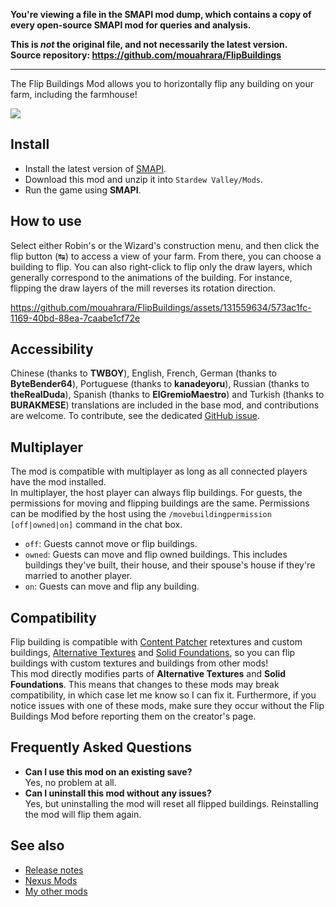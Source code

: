 **You're viewing a file in the SMAPI mod dump, which contains a copy of every open-source SMAPI mod
for queries and analysis.**

**This is _not_ the original file, and not necessarily the latest version.**  
**Source repository: https://github.com/mouahrara/FlipBuildings**

----

The Flip Buildings Mod allows you to horizontally flip any building on your farm, including the farmhouse!

![](https://raw.githubusercontent.com/wiki/mouahrara/FlipBuildings/images/main.jpg)

## Install
- Install the latest version of [SMAPI](https://smapi.io).
- Download this mod and unzip it into `Stardew Valley/Mods`.
- Run the game using **SMAPI**.

## How to use
Select either Robin's or the Wizard's construction menu, and then click the flip button (↹) to access a view of your farm. From there, you can choose a building to flip. You can also right-click to flip only the draw layers, which generally correspond to the animations of the building. For instance, flipping the draw layers of the mill reverses its rotation direction.

https://github.com/mouahrara/FlipBuildings/assets/131559634/573ac1fc-1169-40bd-88ea-7caabe1cf72e

## Accessibility
Chinese (thanks to **TWBOY**), English, French, German (thanks to **ByteBender64**), Portuguese (thanks to **kanadeyoru**), Russian (thanks to **theRealDuda**), Spanish (thanks to **ElGremioMaestro**) and Turkish (thanks to **BURAKMESE**) translations are included in the base mod, and contributions are welcome. To contribute, see the dedicated [GitHub issue](https://github.com/StardewModders/mod-translations/issues/61).

## Multiplayer
The mod is compatible with multiplayer as long as all connected players have the mod installed.\
In multiplayer, the host player can always flip buildings. For guests, the permissions for moving and flipping buildings are the same. Permissions can be modified by the host using the `/movebuildingpermission [off|owned|on]` command in the chat box.
- `off`: Guests cannot move or flip buildings.
- `owned`: Guests can move and flip owned buildings. This includes buildings they've built, their house, and their spouse's house if they're married to another player.
- `on`: Guests can move and flip any building.

## Compatibility
Flip building is compatible with [Content Patcher](https://www.nexusmods.com/stardewvalley/mods/1915) retextures and custom buildings, [Alternative Textures](https://www.nexusmods.com/stardewvalley/mods/9246) and [Solid Foundations](https://www.nexusmods.com/stardewvalley/mods/12311), so you can flip buildings with custom textures and buildings from other mods!\
This mod directly modifies parts of **Alternative Textures** and **Solid Foundations**. This means that changes to these mods may break compatibility, in which case let me know so I can fix it. Furthermore, if you notice issues with one of these mods, make sure they occur without the Flip Buildings Mod before reporting them on the creator's page.

## Frequently Asked Questions
- **Can I use this mod on an existing save?**\
Yes, no problem at all.
- **Can I uninstall this mod without any issues?**\
Yes, but uninstalling the mod will reset all flipped buildings. Reinstalling the mod will flip them again.

## See also
- [Release notes](https://github.com/mouahrara/FlipBuildings/releases)
- [Nexus Mods](https://www.nexusmods.com/stardewvalley/mods/18444)
- [My other mods](https://www.nexusmods.com/stardewvalley/users/190812873?tab=user+files)
